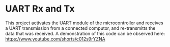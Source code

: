 # UART Rx and Tx

This project activates the UART module of the microcontroller and receives a UART transmission from a connected computor, and re-transmitts the data that was received.
A demonstration of this code can be observed here:
https://www.youtube.com/shorts/c012s9rYZNA